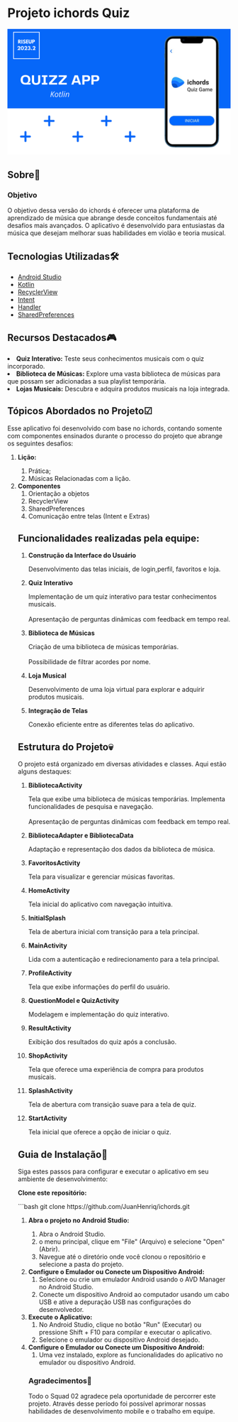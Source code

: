 # Projeto ichords Quiz
![imagemA](./imagemA.png)

## Sobre📘
### Objetivo
<p>O objetivo dessa versão do ichords é oferecer uma plataforma de aprendizado de música que abrange desde conceitos fundamentais até desafios mais avançados. O aplicativo é desenvolvido para entusiastas da música que desejam melhorar suas habilidades em violão e teoria musical. </p>


## Tecnologias Utilizadas🛠

- [Android Studio](https://developer.android.com/studio)
- [Kotlin](https://kotlinlang.org/)
- [RecyclerView](https://developer.android.com/guide/topics/ui/layout/recyclerview)
- [Intent](https://developer.android.com/reference/android/content/Intent)
- [Handler](https://developer.android.com/reference/android/os/Handler)
- [SharedPreferences](https://developer.android.com/training/data-storage/shared-preferences?hl=pt-br)

## Recursos Destacados🎮
<li> <b>Quiz Interativo:</b> Teste seus conhecimentos musicais com o quiz incorporado.
 </li>
 <li> <b>Biblioteca de Músicas:</b> Explore uma vasta biblioteca de músicas para que possam ser adicionadas a sua playlist temporária.
 </li>
 <li> <b>Lojas Musicais:</b> Descubra e adquira produtos musicais na loja integrada.
 </li>

## Tópicos Abordados no Projeto☑
</p> Esse aplicativo foi desenvolvido com base no ichords, contando somente com componentes ensinados durante o processo do projeto que abrange os seguintes desafios:</p>

<ol>
  <li><b>Lição:</b></li>
  <ol>
      <li>Prática;</li>
      <li>Músicas Relacionadas com a lição.</li>
    </ol>
  <li>
    <b>Componentes</b>
    <ol>
      <li>Orientação a objetos</li>
      <li>RecyclerView</li>
      <li>SharedPreferences</li>
      <li>Comunicação entre telas (Intent e Extras)</li>
    </ol>
  </li>

  ## Funcionalidades realizadas pela equipe:

  <ol> <li> <b>Construção da Interface do Usuário</b>
    <p> Desenvolvimento das telas iniciais, de login,perfil, favoritos e loja.</p>
  </li>

  <li> <b>Quiz Interativo</b>
    <p> Implementação de um quiz interativo para testar conhecimentos musicais.<br><br>
    Apresentação de perguntas dinâmicas com feedback em tempo real.
 </p>
  </li>

  <li> <b>Biblioteca de Músicas</b>
    <p> Criação de uma biblioteca de músicas temporárias.<br><br>
   Possibilidade de filtrar acordes por nome.
 </p>

<li> <b>Loja Musical</b>
    <p> Desenvolvimento de uma loja virtual para explorar e adquirir produtos musicais.</p>
  </li>

  <li> <b>Integração de Telas</b>
    <p> Conexão eficiente entre as diferentes telas do aplicativo.</p>
  </li>
  </ol>

## Estrutura do Projeto💀

<p> O projeto está organizado em diversas atividades e classes. Aqui estão alguns destaques: </p>

<ol>

<li> <b>BibliotecaActivity</b>
    <p>Tela que exibe uma biblioteca de músicas temporárias.
    Implementa funcionalidades de pesquisa e navegação.<br><br>
    Apresentação de perguntas dinâmicas com feedback em tempo real.
 </p>
  </li>

  <li> <b>BibliotecaAdapter e BibliotecaData</b>
    <p> Adaptação e representação dos dados da biblioteca de música.</p>
  </li>

  <li> <b>FavoritosActivity</b>
    <p> Tela para visualizar e gerenciar músicas favoritas.</p>
  </li>

   <li> <b>HomeActivity</b>
    <p> Tela inicial do aplicativo com navegação intuitiva.</p>
  </li>

   <li> <b>InitialSplash</b>
    <p> Tela de abertura inicial com transição para a tela principal.</p>
  </li>

   <li> <b>MainActivity</b>
    <p> Lida com a autenticação e redirecionamento para a tela principal.</p>
  </li>

   <li> <b>ProfileActivity</b>
    <p> Tela que exibe informações do perfil do usuário.
</p>
  </li>

  <li> <b>QuestionModel e QuizActivity</b>
    <p> Modelagem e implementação do quiz interativo.</p>
  </li>

  <li> <b>ResultActivity</b>
    <p> Exibição dos resultados do quiz após a conclusão.
</p>
  </li>

  <li> <b>ShopActivity</b>
    <p> Tela que oferece uma experiência de compra para produtos musicais.</p>
  </li>

  <li> <b>SplashActivity</b>
    <p> Tela de abertura com transição suave para a tela de quiz.
</p>
  </li>

  <li> <b>StartActivity</b>
    <p> Tela inicial que oferece a opção de iniciar o quiz.</p>
  </li>

</ol>


 ## Guia de Instalação📄
<p>Siga estes passos para configurar e executar o aplicativo em seu ambiente de desenvolvimento:</p>

  <b>Clone este repositório:</b>
  <p>```bash
   git clone https://github.com/JuanHenriq/ichords.git</p>
 
<ol>
  <li><b>Abra o projeto no Android Studio:</b></li>
  <ol>
      <li>Abra o Android Studio.</li>
      <li>o menu principal, clique em "File" (Arquivo) e selecione "Open" (Abrir).</li>
      <li>Navegue até o diretório onde você clonou o repositório e selecione a pasta do projeto.</li>
    </ol>
  <li>
    <b>Configure o Emulador ou Conecte um Dispositivo Android:</b>
    <ol>
      <li>Selecione ou crie um emulador Android usando o AVD Manager no Android Studio.</li>
      <li>Conecte um dispositivo Android ao computador usando um cabo USB e ative a depuração USB nas configurações do desenvolvedor.</li>
    </ol>
    <li>
    <b>Execute o Aplicativo:</b>
    <ol>
      <li>No Android Studio, clique no botão "Run" (Executar) ou pressione Shift + F10 para compilar e executar o aplicativo.</li>
      <li>Selecione o emulador ou dispositivo Android desejado.</li>
    </ol>
     <li>
    <b>Configure o Emulador ou Conecte um Dispositivo Android:</b>
    <ol>
      <li>Uma vez instalado, explore as funcionalidades do aplicativo no emulador ou dispositivo Android.</li>
    </ol>
  </li>

### Agradecimentos💙

<p> Todo o Squad 02 agradece pela oportunidade de percorrer este projeto. Através desse período foi possível aprimorar nossas habilidades de desenvolvimento mobile e o trabalho em equipe. </p>
